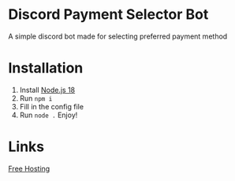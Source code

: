 # Discord Payment Selector Bot
A simple discord bot made for selecting preferred payment method

# Installation
1. Install [Node.js 18](https://nodejs.org/)
2. Run ```npm i ```
3. Fill in the config file
4. Run ```node .```
Enjoy!

# Links
[Free Hosting](https://client.sillydev.co.uk)
